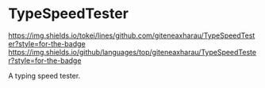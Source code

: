 # TypeSpeedTester
https://img.shields.io/tokei/lines/github.com/giteneaxharau/TypeSpeedTester?style=for-the-badge
https://img.shields.io/github/languages/top/giteneaxharau/TypeSpeedTester?style=for-the-badge


A typing speed tester.
